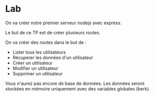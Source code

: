 
# Lab

On va créer notre premier serveur nodejs avec express.

Le but de ce TP est de créer plusieurs routes.

On va créer des routes dans le but de :
- Lister tous les utilisateurs
- Récuperer les données d'un utilisateur
- Créer un utilisateur
- Modifier un utilisateur
- Supprimer un utilisateur

Vous n'aurez pas encore de base de données.
Les données seront stockées en mémoire uniquement avec des variables globales (berk).
